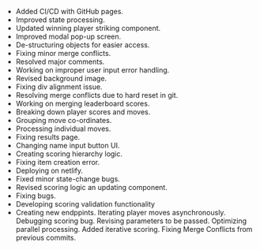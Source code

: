 - Added CI/CD with GitHub pages.
- Improved state processing.
- Updated winning player striking component.
- Improved modal pop-up screen.
- De-structuring objects for easier access.
- Fixing minor merge conflicts.
- Resolved major comments.
- Working on improper user input error handling.
- Revised background image.
- Fixing div alignment issue.
- Resolving merge conflicts due to hard reset in git.
- Working on merging leaderboard scores.
- Breaking down player scores and moves.
- Grouping move co-ordinates.
- Processing individual moves.
- Fixing results page.
- Changing name input button UI.
- Creating scoring hierarchy logic.
- Fixing item creation error.
- Deploying on netlify.
- Fixed minor state-change bugs.
- Revised scoring logic an updating component.
- Fixing bugs.
- Developing scoring validation functionality
- Creating new endppints.
Iterating player moves asynchronously.
Debugging scoring bug.
Revising parameters to be passed.
Optimizing parallel processing.
Added iterative scoring.
Fixing Merge Conflicts from previous commits.
